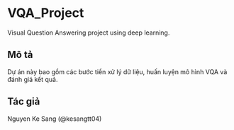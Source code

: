 # VQA_Project

Visual Question Answering project using deep learning.

## Mô tả
Dự án này bao gồm các bước tiền xử lý dữ liệu, huấn luyện mô hình VQA và đánh giá kết quả.

## Tác giả
Nguyen Ke Sang (@kesangtt04)

